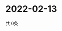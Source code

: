 # 2022-02-13
  共 0条

  <!-- BEGIN -->
  <!-- 最后更新时间Sun Feb 13 2022 17:03:47 GMT+0000 (Coordinated Universal Time) -->
  
  <!-- END -->
  
  